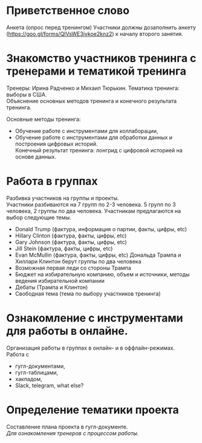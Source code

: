 # Приветственное слово
Анкета (опрос перед тренингом) 
Участники должны дозаполнить анкету (https://goo.gl/forms/QIVsWE3iykoe2knz2) к началу второго занятия.    

# Знакомство участников тренинга с тренерами и тематикой тренинга
Тренеры: Ирина Радченко и Михаил Тюрькин. 
Тематика тренинга: выборы в США.    
Объяснение основных методов тренинга и конечного результата тренинга.    
    
Основные методы тренинга: 
*	Обучение работе с инструментами для коллаборации,
*	Обучение работе с инструментами для обработки данных и построения цифровых историй.    
Конечный результат тренинга: лонгрид с цифровой историей на основе данных.    

# Работа в группах
Разбивка участников на группы и проекты.    
Участники разбиваются на 7 групп по 2-3 человека. 5 групп по 3 человека, 2 группы по два человека. 
Участникам предлагаются на выбор следующие темы.   
*	Donald Trump (фактура, информация о партии, факты, цифры, etc)
*	Hillary Clinton (фактура, факты, цифры, etc)
* Gary Johnson (фактура, факты, цифры, etc)
*	Jill Stein (фактура, факты, цифры, etc)
*	Evan McMullin (фактура, факты, цифры, etc)
Дональда Трампа и Хиллари Клинтон берут группы по два человека
*	Возможная первая леди со стороны Трампа
*	Бюджет на избирательную компанию, объем и источники, методы ведения избирательной компании
*	Дебаты (Трампа и Клинтон)
*	Свободная тема (тема по выбору участников тренинга)

# Ознакомление с инструментами для работы в онлайне.     
Организация работы в группах в онлайн- и в оффлайн-режимах.      
Работа с 
*	гугл-документами, 
*	гугл-таблицами, 
*	хакпадом, 
*	Slack, telegram, what else?

# Определение тематики проекта

Составление плана проекта в гугл-документе.     
_Для ознакомления тренеров с процессом работы._

